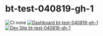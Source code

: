 # bt-test-040819-gh-1

![CI none](https://img.shields.io/badge/ci-none-orange.svg)
[![Dashboard bt-test-040819-gh-1](https://img.shields.io/badge/dashboard-bt_test_040819_gh_1-yellow.svg)](https://dashboard.pantheon.io/sites/8f1589b6-9c69-453f-88d1-b4d46b054653#dev/code)
[![Dev Site bt-test-040819-gh-1](https://img.shields.io/badge/site-bt_test_040819_gh_1-blue.svg)](http://dev-bt-test-040819-gh-1.pantheonsite.io/)